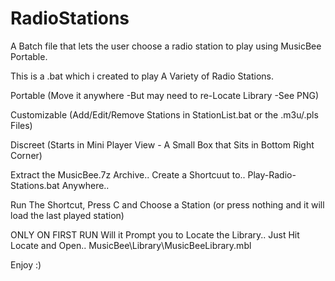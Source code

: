 # RadioStations

A Batch file that lets the user choose a radio station to play using MusicBee Portable.

This is a .bat which i created to play A Variety of Radio Stations.

Portable (Move it anywhere -But may need to re-Locate Library -See PNG)

Customizable (Add/Edit/Remove Stations in StationList.bat or the .m3u/.pls Files)

Discreet (Starts in Mini Player View - A Small Box that Sits in Bottom Right Corner)

Extract the MusicBee.7z Archive.. Create a Shortcuut to.. Play-Radio-Stations.bat Anywhere..

Run The Shortcut, Press C and Choose a Station (or press nothing and it will load the last played station)

ONLY ON FIRST RUN Will it Prompt you to Locate the Library.. Just Hit Locate and Open.. MusicBee\Library\MusicBeeLibrary.mbl

Enjoy :)
